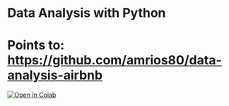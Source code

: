 # Data Analysis with Python
# Points to: https://github.com/amrios80/data-analysis-airbnb

[![Open In Colab](https://colab.research.google.com/assets/colab-badge.svg)](https://colab.research.google.com/github/amrios80/data-analysis-airbnb/)
